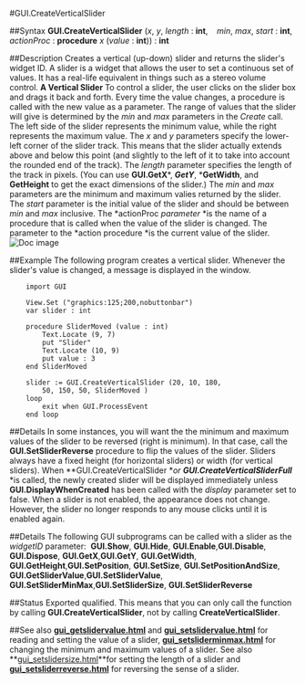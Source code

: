 
#GUI.CreateVerticalSlider

##Syntax
**GUI.CreateVerticalSlider** (*x*, *y*, *length* : **int**,    *min*, *max*, *start* : **int**, *actionProc* : **procedure** *x* (*value* : **int**)) : **int**

##Description
Creates a vertical (up-down) slider and returns the slider's widget ID. 
A slider is a widget that allows the user to set a continuous set of values. It has a real-life equivalent in things such as a stereo volume control.
**A Vertical Slider**
To control a slider, the user clicks on the slider box and drags it back and forth. Every time the value changes, a procedure is called with the new value as a parameter.
The range of values that the slider will give is determined by the *min* and *max* parameters in the *Create* call. The left side of the slider represents the minimum value, while the right represents the maximum value. 
The *x* and *y* parameters specify the lower-left corner of the slider track. This means that the slider actually extends above and below this point (and slightly to the left of it to take into account the rounded end of the track). The *length* parameter specifies the length of the track in pixels. (You can use **GUI.GetX***, ***GetY***, ***GetWidth**, and **GetHeight** to get the exact dimensions of the slider.) The *min* and *max* parameters are the minimum and maximum valies returned by the slider. The *start* parameter is the initial value of the slider and should be between *min* and *max* inclusive. The *actionProc *parameter* *is the name of a procedure that is called when the value of the slider is changed. The parameter to the *action procedure *is the current value of the slider.
![Doc image](gui_createverticalslider01.gif)

##Example
The following program creates a vertical slider. Whenever the slider's value is changed, a message is displayed in the window.

        import GUI
        
        View.Set ("graphics:125;200,nobuttonbar") 
        var slider : int
        
        procedure SliderMoved (value : int)
            Text.Locate (9, 7)
            put "Slider"
            Text.Locate (10, 9)
            put value : 3
        end SliderMoved 
        
        slider := GUI.CreateVerticalSlider (20, 10, 180,
            50, 150, 50, SliderMoved )
        loop
            exit when GUI.ProcessEvent
        end loop
##Details
In some instances, you will want the the minimum and maximum values of the slider to be reversed (right is minimum). In that case, call the **GUI.SetSliderReverse** procedure to flip the values of the slider.
Sliders always have a fixed height (for horizontal sliders) or width (for vertical sliders). 
When **GUI.CreateVerticalSlider **or **GUI.CreateVerticalSliderFull*** *is called, the newly created slider will be displayed immediately unless **GUI.DisplayWhenCreated** has been called with the *display* parameter set to false. 
When a slider is not enabled, the appearance does not change. However, the slider no longer responds to any mouse clicks until it is enabled again.

##Details
The following GUI subprograms can be called with a slider as the *widgetID* parameter:
 **GUI.Show**, **GUI.Hide**, **GUI.Enable**,**GUI.Disable**, **GUI.Dispose**, **GUI.GetX**,**GUI.GetY**, **GUI.GetWidth**, **GUI.GetHeight**,**GUI.SetPosition**, **GUI.SetSize**, **GUI.SetPositionAndSize**, **GUI.GetSliderValue**,**GUI.SetSliderValue**, **GUI.SetSliderMinMax**,**GUI.SetSliderSize**, **GUI.SetSliderReverse**

##Status
Exported qualified.
This means that you can only call the function by calling **GUI.CreateVerticalSlider**, not by calling **CreateVerticalSlider**.

##See also
**[gui_getslidervalue.html](GUI.GetSliderValue)** and **[gui_setslidervalue.html](GUI.SetSliderValue)** for reading and setting the value of a slider, **[gui_setsliderminmax.html](GUI.SetSliderMinMax)** for changing the minimum and maximum values of a slider. See also **[gui_setslidersize.html](GUI.SetSliderSize)**for setting the length of a slider and **[gui_setsliderreverse.html](GUI.SetSliderReverse)** for reversing the sense of a slider.
